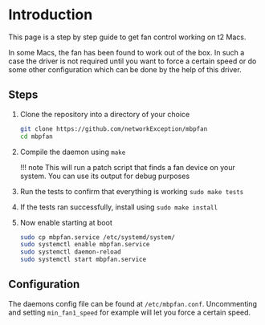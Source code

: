 # Introduction

This page is a step by step guide to get fan control working on t2 Macs.

In some Macs, the fan has been found to work out of the box. In such a case the driver is not required until you want to force a certain speed or do some other configuration which can be done by the help of this driver.

## Steps

1. Clone the repository into a directory of your choice

    ```sh
    git clone https://github.com/networkException/mbpfan
    cd mbpfan
    ```

2. Compile the daemon using `make`

    !!! note
    This will run a patch script that finds a fan device on your system.
    You can use its output for debug purposes

3. Run the tests to confirm that everything is working `sudo make tests`
4. If the tests ran successfully, install using `sudo make install`
5. Now enable starting at boot

    ```sh
    sudo cp mbpfan.service /etc/systemd/system/
    sudo systemctl enable mbpfan.service
    sudo systemctl daemon-reload
    sudo systemctl start mbpfan.service
    ```

## Configuration

The daemons config file can be found at `/etc/mbpfan.conf`. Uncommenting and setting `min_fan1_speed` for example will let you
force a certain speed.
